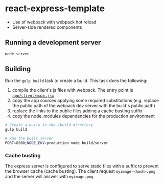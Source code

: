 # react-express-template

* Use of webpack with webpack hot reload
* Server-side rendered components


## Running a development server

```bash
node server
```

## Building

Run the `gulp build` task to create a build. This task does the following:

1. compile the client's js files with webpack. The entry point is [`app/client/main.jsx`](app/client/main.jsx)
2. copy the app sources applying some required substitutions (e.g. replace the public path of the webpack dev server with the build's public path)
3. replace the links to the public files adding a cache busting suffix
4. copy the node_modules dependencies for the production environment

```bash
# Create a build in the /build directory
gulp build

# Run the built server
PORT=8080;NODE_ENV=production node build/server
```

### Cache busting

The express server is configured to serve static files with a suffix to prevent the browser cache (cache busting). The client request `myimage-<hash>.png` and the server will answer with `myimage.png`.

